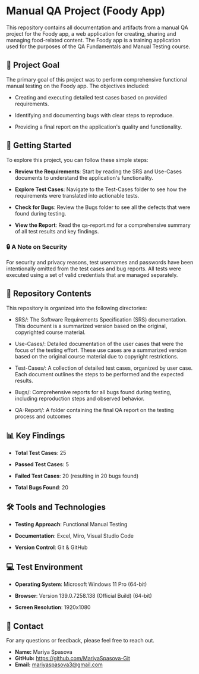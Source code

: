# Manual QA Project (Foody App)
This repository contains all documentation and artifacts from a manual QA project for the Foody app, a web application for creating, sharing and managing food-related content. The Foody app is a training application used for the purposes of the QA Fundamentals and Manual Testing course.

## 🎯 Project Goal
The primary goal of this project was to perform comprehensive functional manual testing on the Foody app. The objectives included:

- Creating and executing detailed test cases based on provided requirements.

- Identifying and documenting bugs with clear steps to reproduce.

- Providing a final report on the application's quality and functionality.

## 🚀 Getting Started
To explore this project, you can follow these simple steps:

- **Review the Requirements**: Start by reading the SRS and Use-Cases documents to understand the application's functionality.

- **Explore Test Cases**: Navigate to the Test-Cases folder to see how the requirements were translated into actionable tests.

- **Check for Bugs**: Review the Bugs folder to see all the defects that were found during testing.

- **View the Report**: Read the qa-report.md for a comprehensive summary of all test results and key findings.

### 🔒 A Note on Security

For security and privacy reasons, test usernames and passwords have been intentionally omitted from the test cases and bug reports. All tests were executed using a set of valid credentials that are managed separately.

## 📁 Repository Contents
This repository is organized into the following directories:

- SRS/: The Software Requirements Specification (SRS) documentation. This document is a summarized version based on the original, copyrighted course material.

- Use-Cases/: Detailed documentation of the user cases that were the focus of the testing effort. These use cases are a summarized version based on the original course material due to copyright restrictions.

- Test-Cases/: A collection of detailed test cases, organized by user case. Each document outlines the steps to be performed and the expected results.

- Bugs/: Comprehensive reports for all bugs found during testing, including reproduction steps and observed behavior.

- QA-Report/: A folder containing the final QA report on the testing process and outcomes


## 📊 Key Findings
- **Total Test Cases**: 25

- **Passed Test Cases**: 5

- **Failed Test Cases**: 20 (resulting in 20 bugs found)

- **Total Bugs Found**: 20

## 🛠 Tools and Technologies
- **Testing Approach**: Functional Manual Testing

- **Documentation**: Excel, Miro, Visual Studio Code

- **Version Control**: Git & GitHub

## 💻 Test Environment
- **Operating System**: Microsoft Windows 11 Pro (64-bit)

- **Browser**: Version 139.0.7258.138 (Official Build) (64-bit)

- **Screen Resolution**: 1920x1080

## 📧 Contact

For any questions or feedback, please feel free to reach out.

* **Name:** Mariya Spasova
* **GitHub:** https://github.com/MariyaSpasova-Git
* **Email:** mariyaspasova3@gmail.com

